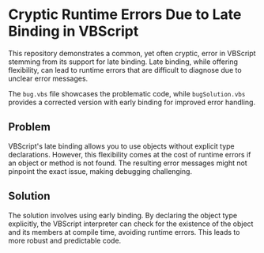 # Cryptic Runtime Errors Due to Late Binding in VBScript

This repository demonstrates a common, yet often cryptic, error in VBScript stemming from its support for late binding. Late binding, while offering flexibility, can lead to runtime errors that are difficult to diagnose due to unclear error messages.

The `bug.vbs` file showcases the problematic code, while `bugSolution.vbs` provides a corrected version with early binding for improved error handling.

## Problem

VBScript's late binding allows you to use objects without explicit type declarations.  However, this flexibility comes at the cost of runtime errors if an object or method is not found. The resulting error messages might not pinpoint the exact issue, making debugging challenging.

## Solution

The solution involves using early binding.  By declaring the object type explicitly, the VBScript interpreter can check for the existence of the object and its members at compile time, avoiding runtime errors.  This leads to more robust and predictable code.